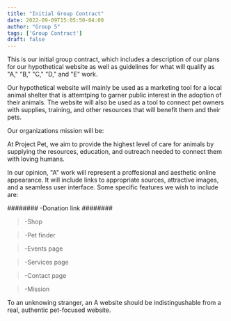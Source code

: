 ```yaml
---
title: "Initial Group Contract"
date: 2022-09-09T15:05:50-04:00
author: "Group 5"
tags: ['Group Contract']
draft: false
---
```


This is our initial group contract, which includes a description of our plans for our hypothetical website as well as guidelines for what will qualify as "A," "B," "C," "D," and "E" work.

Our hypothetical website will mainly be used as a marketing tool for a local animal shelter that is attemtping to garner public interest in the adoption of their animals. The website will also be used as a tool to connect pet owners with supplies, training, and other resources that will benefit them and their pets. 

Our organizations mission will be:

At Project Pet, we aim to provide the highest level of care for animals by supplying the resources, education, and outreach needed to connect them with loving humans. 

In our opinion, "A" work will represent a proffesional and aesthetic online appearance. It will include links to appropriate sources, attractive images, and a seamless user interface. Some specific features we wish to include are: 

######## -Donation link ########

> -Shop

> -Pet finder

> -Events page

> -Services page

> -Contact page

> -Mission

To an unknowing stranger, an A website should be indistingushable from a real, authentic pet-focused website. 